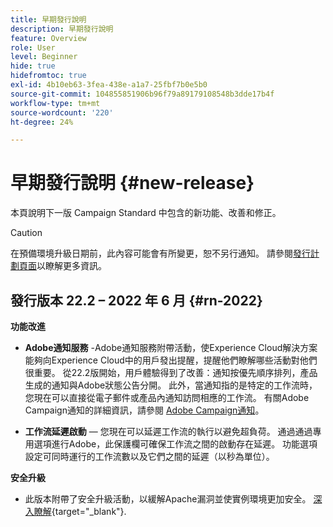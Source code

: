 ```yaml
---
title: 早期發行說明
description: 早期發行說明
feature: Overview
role: User
level: Beginner
hide: true
hidefromtoc: true
exl-id: 4b10eb63-3fea-438e-a1a7-25fbf7b0e5b0
source-git-commit: 104855851906b96f79a89179108548b3dde17b4f
workflow-type: tm+mt
source-wordcount: '220'
ht-degree: 24%

---
```


# 早期發行說明 {#new-release}

本頁說明下一版 Campaign Standard 中包含的新功能、改善和修正。

>[!CAUTION]
>
> 在預備環境升級日期前，此內容可能會有所變更，恕不另行通知。 請參閱[發行計劃頁面](../../rn/using/release-planning.md)以瞭解更多資訊。

## 發行版本 22.2 – 2022 年 6 月 {#rn-2022}

**功能改進**

* **Adobe通知服務** -Adobe通知服務附帶活動，使Experience Cloud解決方案能夠向Experience Cloud中的用戶發出提醒，提醒他們瞭解哪些活動對他們很重要。 從22.2版開始，用戶體驗得到了改善：通知按優先順序排列，產品生成的通知與Adobe狀態公告分開。 此外，當通知指的是特定的工作流時，您現在可以直接從電子郵件或產品內通知訪問相應的工作流。  有關Adobe Campaign通知的詳細資訊，請參閱 [Adobe Campaign通知](../../administration/using/sending-internal-notifications.md)。

* **工作流延遲啟動**  — 您現在可以延遲工作流的執行以避免超負荷。 通過通過專用選項進行Adobe，此保護欄可確保工作流之間的啟動存在延遲。 功能選項設定可同時運行的工作流數以及它們之間的延遲（以秒為單位）。


**安全升級**

* 此版本附帶了安全升級活動，以緩解Apache漏洞並使實例環境更加安全。 [深入瞭解](https://experienceleague.adobe.com/docs/campaign-classic/using/technotes/technote-migration/acc-apache-upgrade.html){target=&quot;_blank&quot;}.

